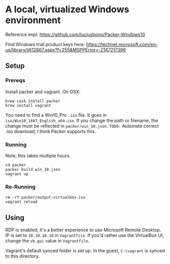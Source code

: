 # A local, virtualized Windows environment

Reference impl:  https://github.com/luciusbono/Packer-Windows10

Find Windows trial product keys here:
https://technet.microsoft.com/en-us/library/jj612867.aspx?f=255&MSPPError=-2147217396

## Setup

### Prereqs

Install packer and vagrant.  On OSX:

```
brew cask install packer
brew install vagrant
```

You need to find a Win10_Pro `.iso` file.  It goes in `iso/Win10_1607_English_x64.iso`.
If you change the path or filename, the change must be reflected in `packer/win_10.json`.
`TODO:` Automate correct .iso download, I think Packer supports this.

### Running

Note, this takes multiple hours.

```
cd packer
packer build win_10.json
vagrant up
```

### Re-Running

```
rm -rf packer/output-virtualbox-iso
vagrant reload
```

## Using

RDP is enabled, it's a better experience to use Microsoft Remote Desktop.  IP is set to `10.10.10.10` in `Vagrantfile`.
If you'd rather use the VirtualBox UI, change the `vb.gui` value in `Vagrantfile`.

Vagrant's default synced folder is set up.  In the guest, `C:\vagrant` is synced to this directory.